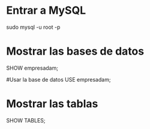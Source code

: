 # Entrar a MySQL
sudo mysql -u root -p

# Mostrar las bases de datos
SHOW empresadam;

#Usar la base de datos
USE empresadam;

# Mostrar las tablas
SHOW TABLES;
